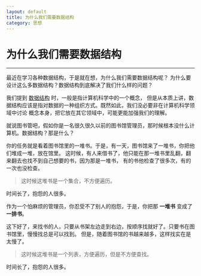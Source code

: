 ```yaml
---
layout: default
title: 为什么我们需要数据结构
category: 思想
---
```


# 为什么我们需要数据结构

---

最近在学习各种数据结构，于是就在想，为什么我们需要数据结构呢？
为什么要设计这么多数据结构？数据结构到底解决了我们什么样的问题？    

我们提到 [数据结构](http://zh.wikipedia.org/zh-cn/数据结构) 时，一般是指计算机科学中的一个概念，
但是从本质上讲，数据结构应该是指对数据的一种组织方式。既然如此，我们没必要非在计算机科学领域中讨论
概念本身，把它放在其它领域中，可能更能加强我们的理解。

就说图书管吧，假如你是一名很久很久以前的图书馆管理员，那时候根本没什么计算机。数据结构？那是什么？

你的任务就是看着图书馆里的一堆书。于是，有一天，图书馆来了一堆书，你把他们堆成一堆，放在馆里。
这时候，有人来借书了，他只能在那一堆书里乱翻，翻来翻去也找不到自己想要的书，因为那是一堆书，
有的书他检查了很多次，有的一次也没检查。

> 这时候这堆书是一个集合，不方便遍历。

时间长了，抱怨的人很多。  

作为一个怕麻烦的管理员，你忍受不了别人的抱怨，于是，你把那 **一堆书** 变成了 **一排书**。

这下好了，来找书的人，只要从书架左边走到右边，按顺序找就好了。只要书在图书馆里，慢慢找总是可以找到。
但是，随着图书馆的书越来越多，这样找实在是太慢了。

> 这时候这堆书是一个列表，方便遍历，但是不方便查找。

时间长了，抱怨的人很多。
